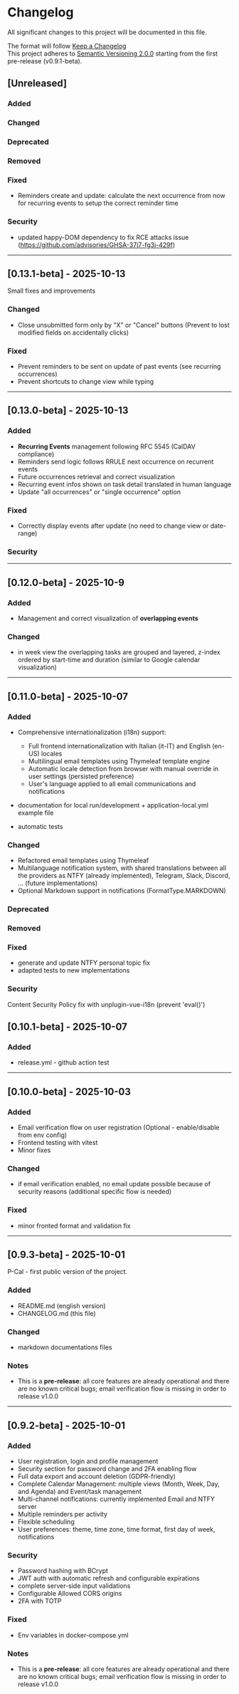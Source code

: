 # Changelog
All significant changes to this project will be documented in this file.

The format will follow [Keep a Changelog](https://keepachangelog.com/en/1.1.0/)  
This project adheres to [Semantic Versioning 2.0.0](https://semver.org/spec/v2.0.0.html) starting from the first pre-release (v0.9.1-beta).

## [Unreleased]

### Added

### Changed

### Deprecated

### Removed

### Fixed

- Reminders create and update: calculate the next occurrence from now for recurring events to setup the correct reminder time

### Security

- updated happy-DOM dependency to fix RCE attacks issue (https://github.com/advisories/GHSA-37j7-fg3j-429f)

---

## [0.13.1-beta] - 2025-10-13
Small fixes and improvements

### Changed

- Close unsubmitted form only by "X" or "Cancel" buttons (Prevent to lost modified fields on accidentally clicks)

### Fixed

- Prevent reminders to be sent on update of past events (see recurring occurrences)
- Prevent shortcuts to change view while typing


---

## [0.13.0-beta] - 2025-10-13

### Added

- **Recurring Events** management following RFC 5545 (CalDAV compliance)
- Reminders send logic follows RRULE next occurrence on recurrent events
- Future occurrences retrieval and correct visualization
- Recurring event infos shown on task detail translated in human language
- Update "all occurrences" or "single occurrence" option

### Fixed

- Correctly display events after update (no need to change view or date-range)

### Security

---

## [0.12.0-beta] - 2025-10-9

### Added
- Management and correct visualization of **overlapping events**

### Changed
- in week view the overlapping tasks are grouped and layered, z-index ordered by start-time and duration (similar to Google calendar visualization)

---

## [0.11.0-beta] - 2025-10-07

### Added
- Comprehensive internationalization (i18n) support:
  - Full frontend internationalization with Italian (it-IT) and English (en-US) locales
  - Multilingual email templates using Thymeleaf template engine
  - Automatic locale detection from browser with manual override in user settings (persisted preference)
  - User's language applied to all email communications and notifications

- documentation for local run/development + application-local.yml example file
- automatic tests

### Changed
- Refactored email templates using Thymeleaf
- Multilanguage notification system, with shared translations between all the providers as NTFY (already implemented), Telegram, Slack, Discord, ... (future implementations)
- Optional Markdown support in notifications (FormatType.MARKDOWN)

### Deprecated

### Removed

### Fixed
- generate and update NTFY personal topic fix
- adapted tests to new implementations

### Security
Content Security Policy fix with unplugin-vue-i18n (prevent 'eval()')

## [0.10.1-beta] - 2025-10-07

### Added
- release.yml - github action test

---

## [0.10.0-beta] - 2025-10-03

### Added
- Email verification flow on user registration (Optional - enable/disable from env config)
- Frontend testing with vitest
- Minor fixes

### Changed
- if email verification enabled, no email update possible because of security reasons (additional specific flow is needed)

### Fixed
- minor fronted format and validation fix

---

## [0.9.3-beta] - 2025-10-01
P-Cal - first public version of the project.

### Added
- README.md (english version)
- CHANGELOG.md (this file)

### Changed
- markdown documentations files

### Notes
- This is a **pre-release**: all core features are already operational and there are no known critical bugs; email verification flow is missing in order to release v1.0.0

---

## [0.9.2-beta] - 2025-10-01

### Added
- User registration, login and profile management
- Security section for password change and 2FA enabling flow
- Full data export and account deletion (GDPR-friendly)
- Complete Calendar Management: multiple views (Month, Week, Day, and Agenda) and Event/task management
- Multi-channel notifications: currently implemented Email and NTFY server
- Multiple reminders per activity
- Flexible scheduling
- User preferences: theme, time zone, time format, first day of week, notifications

### Security
- Password hashing with BCrypt
- JWT auth with automatic refresh and configurable expirations
- complete server-side input validations
- Configurable Allowed CORS origins
- 2FA with TOTP

### Fixed
- Env variables in docker-compose.yml

### Notes
- This is a **pre-release**: all core features are already operational and there are no known critical bugs; email verification flow is missing in order to release v1.0.0